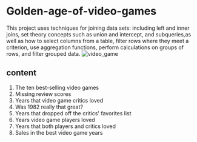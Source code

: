 # Golden-age-of-video-games
This project uses techniques for joining data sets: including left and inner joins, set theory concepts such as union and intercept, and subqueries,as well as how to select columns from a table, filter rows where they meet a criterion, use aggregation functions, perform calculations on groups of rows, and filter grouped data.
![video_game](https://github.com/pr-maryanarty/Golden-age-of-video-games/assets/83182253/fdd6eacf-f521-40b9-a322-1126c9884287)

## content
1. The ten best-selling video games
2. Missing review scores
3. Years that video game critics loved
4. Was 1982 really that great?
5. Years that dropped off the critics' favorites list
6. Years video game players loved
7. Years that both players and critics loved
8. Sales in the best video game years
